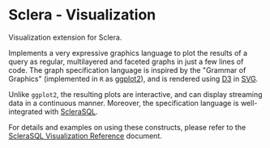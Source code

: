 # Sclera - Visualization

Visualization extension for Sclera.

Implements a very expressive graphics language to plot the results of a query as regular, multilayered and faceted graphs in just a few lines of code. The graph specification language is inspired by the "Grammar of Graphics" (implemented in `R` as [ggplot2](http://ggplot2.org)), and is rendered using [D3](http://d3js.org) in [SVG](https://en.wikipedia.org/wiki/Scalable_Vector_Graphics).

Unlike `ggplot2`, the resulting plots are interactive, and can display streaming data in a continuous manner. Moreover, the specification language is well-integrated with [ScleraSQL](https://www.scleradb.com/docs/sclerasql/sqlintro/).

For details and examples on using these constructs, please refer to the [ScleraSQL Visualization Reference](https://www.scleradb.com/docs/sclerasql/visualization/) document.
